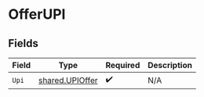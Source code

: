 # OfferUPI


## Fields

| Field                                              | Type                                               | Required                                           | Description                                        |
| -------------------------------------------------- | -------------------------------------------------- | -------------------------------------------------- | -------------------------------------------------- |
| `Upi`                                              | [shared.UPIOffer](../../models/shared/upioffer.md) | :heavy_check_mark:                                 | N/A                                                |